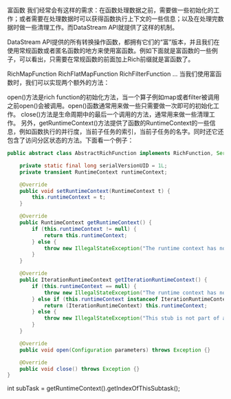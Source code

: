 富函数
我们经常会有这样的需求：在函数处理数据之前，需要做一些初始化的工作；或者需要在处理数据时可以获得函数执行上下文的一些信息；以及在处理完数据时做一些清理工作。而DataStream API就提供了这样的机制。

DataStream API提供的所有转换操作函数，都拥有它们的“富”版本，并且我们在使用常规函数或者匿名函数的地方来使用富函数。例如下面就是富函数的一些例子，可以看出，只需要在常规函数的前面加上Rich前缀就是富函数了。

RichMapFunction
RichFlatMapFunction
RichFilterFunction
...
当我们使用富函数时，我们可以实现两个额外的方法：

open()方法是rich function的初始化方法，当一个算子例如map或者filter被调用之前open()会被调用。open()函数通常用来做一些只需要做一次即可的初始化工作。
close()方法是生命周期中的最后一个调用的方法，通常用来做一些清理工作。
另外，getRuntimeContext()方法提供了函数的RuntimeContext的一些信息，例如函数执行的并行度，当前子任务的索引，当前子任务的名字。同时还它还包含了访问分区状态的方法。下面看一个例子：



```java
public abstract class AbstractRichFunction implements RichFunction, Serializable {

    private static final long serialVersionUID = 1L;
    private transient RuntimeContext runtimeContext;

    @Override
    public void setRuntimeContext(RuntimeContext t) {
        this.runtimeContext = t;
    }

    @Override
    public RuntimeContext getRuntimeContext() {
        if (this.runtimeContext != null) {
            return this.runtimeContext;
        } else {
            throw new IllegalStateException("The runtime context has not been initialized.");
        }
    }

    @Override
    public IterationRuntimeContext getIterationRuntimeContext() {
        if (this.runtimeContext == null) {
            throw new IllegalStateException("The runtime context has not been initialized.");
        } else if (this.runtimeContext instanceof IterationRuntimeContext) {
            return (IterationRuntimeContext) this.runtimeContext;
        } else {
            throw new IllegalStateException("This stub is not part of an iteration step function.");
        }
    }

    @Override
    public void open(Configuration parameters) throws Exception {}

    @Override
    public void close() throws Exception {}
}
```



int subTask = getRuntimeContext().getIndexOfThisSubtask();

